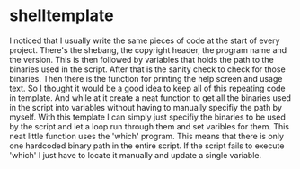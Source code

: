 # shelltemplate #
I noticed that I usually write the same pieces of code at the start of every
project. There's the shebang, the copyright header, the program name and the
version. This is then followed by variables that holds the path to the binaries
used in the script. After that is the sanity check to check for those binaries.
Then there is the function for printing the help screen and usage text.
So I thought it would be a good idea to keep all of this repeating code in
template. And while at it create a neat function to get all the binaries used
in the script into variables without having to manually specifiy the path by
myself. With this template I can simply just specifiy the binaries to be used
by the script and let a loop run through them and set varibles for them. This
neat little function uses the 'which' program. This means that there is only
one hardcoded binary path in the entire script. If the script fails to execute
'which' I just have to locate it manually and update a single variable. 

